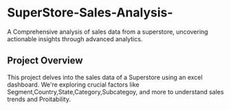 # SuperStore-Sales-Analysis-
A Comprehensive analysis of sales data from a superstore, uncovering actionable insights through advanced analytics.

## Project Overview

This project delves into the sales data of a Superstore using an excel dashboard. We're exploring crucial factors like Segment,Country,State,Category,Subcategoy, and more to understand sales trends and Proitability.


